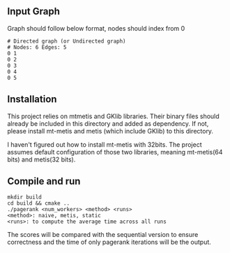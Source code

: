## Input Graph
Graph should follow below format, nodes should index from 0

```
# Directed graph (or Undirected graph)
# Nodes: 6 Edges: 5
0 1 
0 2
0 3
0 4
0 5
```

## Installation 
This project relies on mtmetis and GKlib libraries. Their binary files should already be included in this directory and added as dependency. If not, please install mt-metis and metis (which include GKlib) to this directory.

I haven't figured out how to install mt-metis with 32bits. The project assumes default configuration of those two libraries, meaning mt-metis(64 bits) and metis(32 bits). 

## Compile and run
```
mkdir build
cd build && cmake ..
./pagerank <num_workers> <method> <runs>
<method>: naive, metis, static
<runs>: to compute the average time across all runs
```
The scores will be compared with the sequential version to ensure correctness and the time of only pagerank iterations will be the output.